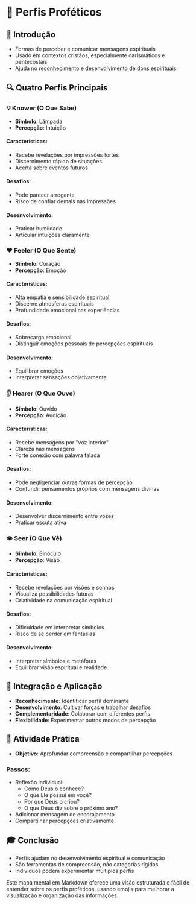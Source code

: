 # 🧠 Perfis Proféticos

## 🌟 Introdução
- Formas de perceber e comunicar mensagens espirituais
- Usado em contextos cristãos, especialmente carismáticos e pentecostais
- Ajuda no reconhecimento e desenvolvimento de dons espirituais

## 🔍 Quatro Perfis Principais

### 💡 Knower (O Que Sabe)
- **Símbolo**: Lâmpada
- **Percepção**: Intuição

#### Características:
- Recebe revelações por impressões fortes
- Discernimento rápido de situações
- Acerta sobre eventos futuros

#### Desafios:
- Pode parecer arrogante
- Risco de confiar demais nas impressões

#### Desenvolvimento:
- Praticar humildade
- Articular intuições claramente

### ❤️ Feeler (O Que Sente)
- **Símbolo**: Coração
- **Percepção**: Emoção

#### Características:
- Alta empatia e sensibilidade espiritual
- Discerne atmosferas espirituais
- Profundidade emocional nas experiências

#### Desafios:
- Sobrecarga emocional
- Distinguir emoções pessoais de percepções espirituais

#### Desenvolvimento:
- Equilibrar emoções
- Interpretar sensações objetivamente

### 👂 Hearer (O Que Ouve)
- **Símbolo**: Ouvido
- **Percepção**: Audição

#### Características:
- Recebe mensagens por "voz interior"
- Clareza nas mensagens
- Forte conexão com palavra falada

#### Desafios:
- Pode negligenciar outras formas de percepção
- Confundir pensamentos próprios com mensagens divinas

#### Desenvolvimento:
- Desenvolver discernimento entre vozes
- Praticar escuta ativa

### 👁️ Seer (O Que Vê)
- **Símbolo**: Binóculo
- **Percepção**: Visão

#### Características:
- Recebe revelações por visões e sonhos
- Visualiza possibilidades futuras
- Criatividade na comunicação espiritual

#### Desafios:
- Dificuldade em interpretar símbolos
- Risco de se perder em fantasias

#### Desenvolvimento:
- Interpretar símbolos e metáforas
- Equilibrar visão espiritual e realidade

## 🔄 Integração e Aplicação
- **Reconhecimento**: Identificar perfil dominante
- **Desenvolvimento**: Cultivar forças e trabalhar desafios
- **Complementaridade**: Colaborar com diferentes perfis
- **Flexibilidade**: Experimentar outros modos de percepção

## 🎨 Atividade Prática
- **Objetivo**: Aprofundar compreensão e compartilhar percepções

### Passos:
- Reflexão individual:
  - Como Deus o conhece?
  - O que Ele possui em você?
  - Por que Deus o criou?
  - O que Deus diz sobre o próximo ano?
- Adicionar mensagem de encorajamento
- Compartilhar percepções criativamente

## 🎓 Conclusão
- Perfis ajudam no desenvolvimento espiritual e comunicação
- São ferramentas de compreensão, não categorias rígidas
- Indivíduos podem experimentar múltiplos perfis

Este mapa mental em Markdown oferece uma visão estruturada e fácil de entender sobre os perfis proféticos, usando emojis para melhorar a visualização e organização das informações.
